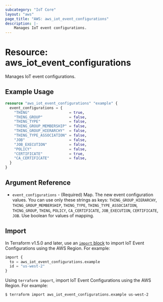 ```yaml
---
subcategory: "IoT Core"
layout: "aws"
page_title: "AWS: aws_iot_event_configurations"
description: |-
    Manages IoT event configurations.
---
```


# Resource: aws_iot_event_configurations

Manages IoT event configurations.

## Example Usage

```terraform
resource "aws_iot_event_configurations" "example" {
  event_configurations = {
    "THING"                  = true,
    "THING_GROUP"            = false,
    "THING_TYPE"             = false,
    "THING_GROUP_MEMBERSHIP" = false,
    "THING_GROUP_HIERARCHY"  = false,
    "THING_TYPE_ASSOCIATION" = false,
    "JOB"                    = false,
    "JOB_EXECUTION"          = false,
    "POLICY"                 = false,
    "CERTIFICATE"            = true,
    "CA_CERTIFICATE"         = false,
  }
}
```

## Argument Reference

* `event_configurations` - (Required) Map. The new event configuration values. You can use only these strings as keys: `THING_GROUP_HIERARCHY`, `THING_GROUP_MEMBERSHIP`, `THING_TYPE`, `THING_TYPE_ASSOCIATION`, `THING_GROUP`, `THING`, `POLICY`, `CA_CERTIFICATE`, `JOB_EXECUTION`, `CERTIFICATE`, `JOB`. Use boolean for values of mapping.

## Import

In Terraform v1.5.0 and later, use an [`import` block](https://developer.hashicorp.com/terraform/language/import) to import IoT Event Configurations using the AWS Region. For example:

```terraform
import {
  to = aws_iot_event_configurations.example
  id = "us-west-2"
}
```

Using `terraform import`, import IoT Event Configurations using the AWS Region. For example:

```
$ terraform import aws_iot_event_configurations.example us-west-2
```
